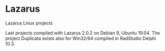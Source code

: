 # Lazarus
Lazarus Linux projects 

Last projects compiled with Lazarus 2.0.2 on Debian 9, Ubuntu 19.04.
The project Duplicata exists also for Win32/64 compiled in RadStudio Delphi 10.3.

